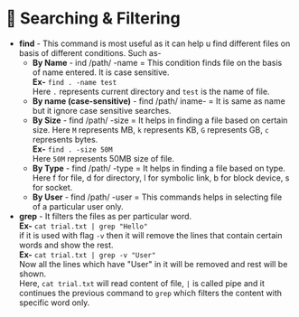 # 🔎 Searching & Filtering

- **find** - This command is most useful as it can help u find different files on basis of different conditions. Such as-
	+ **By Name** - ind /path/ -name = This condition finds file on the basis of name entered. It is case sensitive.  
	   **Ex-** `find . -name test`  
	   Here `.` represents current directory and `test` is the name of file.
	+ **By name (case-sensitive)** - find /path/ iname- = It is same as name but it ignore case sensitive searches.
	+ **By Size** - find /path/ -size = It helps in finding a file based on certain size. Here `M` represents MB, `k` represents KB, `G` represents GB, `c` represents bytes.  
	   **Ex-** `find . -size 50M`  
	   Here `50M` represents 50MB size of file.
	+ **By Type** - find /path/ -type = It helps in finding a file based on type. Here f for file, d for directory, l for symbolic link, b for block device, s for socket.
	+ **By User** - find /path/ -user = This commands helps in selecting file of a particular user only.
- **grep** - It filters the files as per particular word.  
	**Ex-** `cat trial.txt | grep "Hello"`  
if it is used with flag `-v` then it will remove the lines that contain certain words and show the rest.  
	**Ex-** `cat trial.txt | grep -v "User"`  
Now all the lines which have "User" in it will be removed and rest will be shown.  
Here, `cat trial.txt` will read content of file, `|` is called pipe and it continues the previous command to `grep` which filters the content with specific word only.